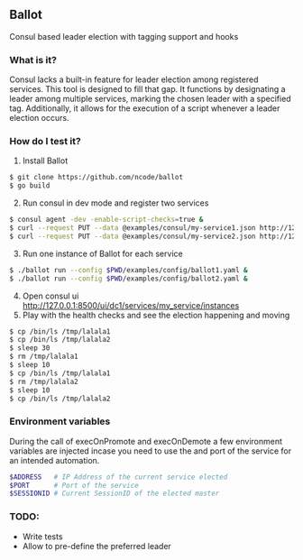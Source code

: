 ## Ballot

Consul based leader election with tagging support and hooks

### What is it?

Consul lacks a built-in feature for leader election among registered services. This tool is designed to fill that gap. It functions by designating a leader among multiple services, marking the chosen leader with a specified tag. Additionally, it allows for the execution of a script whenever a leader election occurs.

### How do I test it?

1. Install Ballot
```bash
$ git clone https://github.com/ncode/ballot
$ go build
```
2. Run consul in dev mode and register two services
```bash
$ consul agent -dev -enable-script-checks=true &
$ curl --request PUT --data @examples/consul/my-service1.json http://127.0.0.1:8500/v1/agent/service/register\?replace-existing-checks\=true
$ curl --request PUT --data @examples/consul/my-service2.json http://127.0.0.1:8500/v1/agent/service/register\?replace-existing-checks\=true
```
3. Run one instance of Ballot for each service
```bash
$ ./ballot run --config $PWD/examples/config/ballot1.yaml &
$ ./ballot run --config $PWD/examples/config/ballot2.yaml &
```
4. Open consul ui http://127.0.0.1:8500/ui/dc1/services/my_service/instances
5. Play with the health checks and see the election happening and moving
```bash
$ cp /bin/ls /tmp/lalala1
$ cp /bin/ls /tmp/lalala2
$ sleep 30
$ rm /tmp/lalala1
$ sleep 10
$ cp /bin/ls /tmp/lalala1
$ rm /tmp/lalala2
$ sleep 10
$ cp /bin/ls /tmp/lalala2
```

### Environment variables

During the call of execOnPromote and execOnDemote a few environment variables are injected incase you need to use the and port of the service for an intended automation.

```bash
$ADDRESS   # IP Address of the current service elected
$PORT      # Port of the service
$SESSIONID # Current SessionID of the elected master
```

### TODO:

- Write tests
- Allow to pre-define the preferred leader
